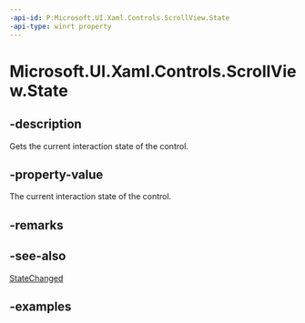 ```yaml
---
-api-id: P:Microsoft.UI.Xaml.Controls.ScrollView.State
-api-type: winrt property
---
```


# Microsoft.UI.Xaml.Controls.ScrollView.State

<!--
public Microsoft.UI.Xaml.Controls.ScrollingInteractionState State { get; }
-->

## -description

Gets the current interaction state of the control.

## -property-value

The current interaction state of the control.

## -remarks

## -see-also

[StateChanged](scrollview_statechanged.md)

## -examples
